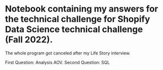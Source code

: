 # Notebook containing my answers for the technical challenge for Shopify Data Science technical challenge (Fall 2022).
The whole program got canceled after my Life Story interview.

First Question: Analysis AOV.
Second Question: SQL 
